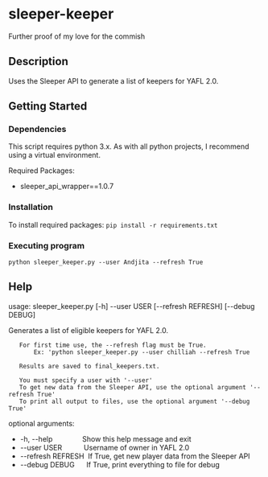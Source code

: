 # sleeper-keeper
Further proof of my love for the commish

## Description

Uses the Sleeper API to generate a list of keepers for YAFL 2.0.

## Getting Started

### Dependencies

This script requires python 3.x. As with all python projects, I recommend using a virtual environment.

Required Packages: 
* sleeper_api_wrapper==1.0.7

### Installation

To install required packages: ```pip install -r requirements.txt```

### Executing program

```
python sleeper_keeper.py --user Andjita --refresh True
```

## Help

usage: sleeper_keeper.py [-h] --user USER [--refresh REFRESH] [--debug DEBUG]

Generates a list of eligible keepers for YAFL 2.0.

       For first time use, the --refresh flag must be True.
           Ex: 'python sleeper_keeper.py --user chilliah --refresh True

       Results are saved to final_keepers.txt.

       You must specify a user with '--user'
       To get new data from the Sleeper API, use the optional argument '--refresh True'
       To print all output to files, use the optional argument '--debug True'

optional arguments:
  * -h, --help&nbsp;&nbsp;&nbsp;&nbsp;&nbsp;&nbsp;&nbsp;&nbsp;&nbsp;&nbsp;&nbsp;&nbsp;&nbsp;&nbsp;&nbsp;Show this help message and exit
  * --user USER&nbsp;&nbsp;&nbsp;&nbsp;&nbsp;&nbsp;&nbsp;&nbsp;&nbsp;&nbsp;&nbsp;Username of owner in YAFL 2.0
  * --refresh REFRESH&nbsp;&nbsp;If True, get new player data from the Sleeper API
  * --debug DEBUG&nbsp;&nbsp;&nbsp;&nbsp;&nbsp;&nbsp;If True, print everything to file for debug
